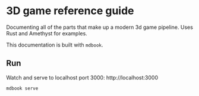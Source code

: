 # 3D game reference guide

Documenting all of the parts that make up a modern 3d game pipeline. Uses Rust and Amethyst for examples.

This documentation is built with `mdbook`.

## Run

Watch and serve to localhost port 3000: http://localhost:3000

```
mdbook serve
```
